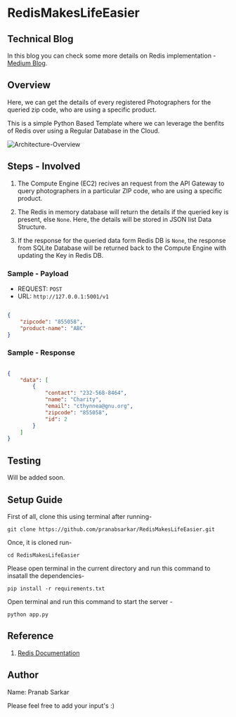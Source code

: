 # RedisMakesLifeEasier

## Technical Blog

In this blog you can check some more details on Redis implementation - [Medium Blog](https://medium.com/@sarkarpranab66/implementing-redis-cache-within-aws-lambda-function-for-better-response-latency-part-1-overview-19da1e5369ef).

## Overview

Here, we can get the details of every registered Photographers for the
queried zip code, who are using a specific product.

This is a simple Python Based Template where we can leverage the 
benfits of Redis over using a Regular Database in the Cloud.

![Architecture-Overview](/docs/redislovesdb.png)

## Steps - Involved

1. The Compute Engine (EC2) recives an request from the API Gateway to
query photographers in a particular ZIP code, who are using a specific product.

2. The Redis in memory database will return the details if the queried key is
present, else `None`. Here, the details will be stored in JSON list Data Structure.

3. If the response for the queried data form Redis DB is `None`, the response from
SQLite Database will be returned back to the Compute Engine with updating the Key 
in Redis DB.


### Sample - Payload

* REQUEST: `POST`
* URL: `http://127.0.0.1:5001/v1`

```JSON

{
    "zipcode": "855058",
    "product-name": "ABC"
}

```

### Sample - Response

```JSON

{
    "data": [
        {
            "contact": "232-568-8464",
            "name": "Charity",
            "email": "cthynnea@gnu.org",
            "zipcode": "855058",
            "id": 2
        }
    ]
}

```

## Testing

Will be added soon.

## Setup Guide

First of all, clone this using terminal after running-

`git clone https://github.com/pranabsarkar/RedisMakesLifeEasier.git`

Once, it is cloned run-

`cd RedisMakesLifeEasier`

Please open terminal in the current directory and run this command to insatall the dependencies-

`pip install -r requirements.txt`

Open terminal and run this command to start the server -

`python app.py `

## Reference

1. [Redis Documentation](https://redis.io/topics/quickstart)

## Author

Name: Pranab Sarkar

Please feel free to add your input's :)

